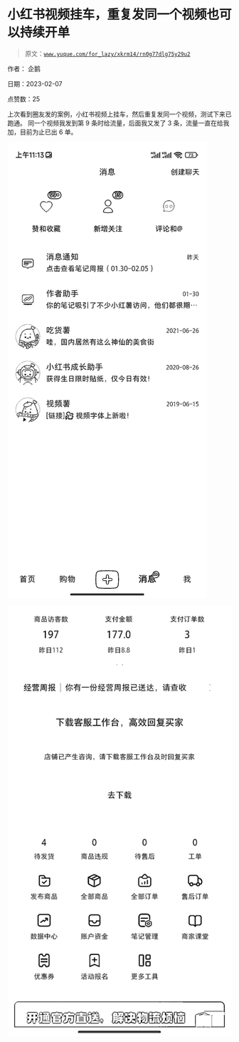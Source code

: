# 小红书视频挂车，重复发同一个视频也可以持续开单

> 原文：[`www.yuque.com/for_lazy/xkrm14/rn0g77dlg75y29u2`](https://www.yuque.com/for_lazy/xkrm14/rn0g77dlg75y29u2)

作者： 企鹅

日期：2023-02-07

点赞数：25

上次看到圈友发的案例，小红书视频上挂车，然后重复发同一个视频，测试下来已跑通。 同一个视频我发到第 9 条时给流量，后面我又发了 3 条，流量一直在给我加，目前为止已出 6 单。

![](img/b634bc14adba1deb0be9a6d106a117f0.png)  

![](img/2ea2de5cacf725a0ac06ee09a0bd1146.png)  

